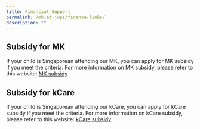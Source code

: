 ```yaml
---
title: Financial Support
permalink: /mk-at-jwps/finance-links/
description: ""
---
```

## Subsidy for MK

If your child is Singaporean attending our MK, you can apply for MK subsidy if you meet the criteria. For more information on MK subsidy, please refer to this website: [MK subsidy](https://www.ecda.gov.sg/Pages/Subsidies-and-Financial-Assistance.aspx#KIFAS)




## Subsidy for kCare

If your child is Singaporean attending our kCare, you can apply for kCare subsidy if you meet the criteria. For more information on kCare subsidy, please refer to this website: [kCare subsidy](https://www.moe.gov.sg/preschool/moe-kindergarten/kindergarten-care)